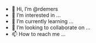 - 👋 Hi, I’m @rdemers
- 👀 I’m interested in ...
- 🌱 I’m currently learning ...
- 💞️ I’m looking to collaborate on ...
- 📫 How to reach me ...

<!---
rdemers/rdemers is a ✨ special ✨ repository because its `README.md` (this file) appears on your GitHub profile.
You can click the Preview link to take a look at your changes.
--->
